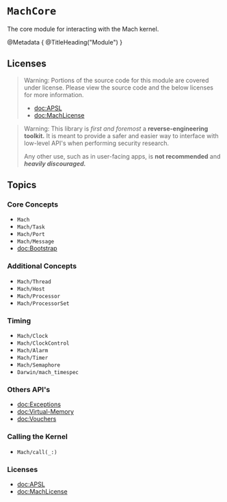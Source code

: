 # ``MachCore``

The core module for interacting with the Mach kernel.

@Metadata {
    @TitleHeading("Module")
}

## Licenses

> Warning: Portions of the source code for this module are covered under license. Please view the source code and the below licenses for more information.
>
> - <doc:APSL>
> - <doc:MachLicense>

> Warning: This library is _first and foremost_ a **reverse-engineering toolkit.** It is meant to provide a safer and easier way to interface with low-level API's when performing security research.
>
> Any other use, such as in user-facing apps, is **not recommended** and _**heavily discouraged.**_

## Topics

### Core Concepts

- ``Mach``
- ``Mach/Task``
- ``Mach/Port``
- ``Mach/Message``
- <doc:Bootstrap>


### Additional Concepts

- ``Mach/Thread``
- ``Mach/Host``
- ``Mach/Processor``
- ``Mach/ProcessorSet``

### Timing

- ``Mach/Clock``
- ``Mach/ClockControl``
- ``Mach/Alarm``
- ``Mach/Timer``
- ``Mach/Semaphore``
- ``Darwin/mach_timespec``

### Others API's

- <doc:Exceptions>
- <doc:Virtual-Memory>
- <doc:Vouchers>

### Calling the Kernel

- ``Mach/call(_:)``

### Licenses

- <doc:APSL>
- <doc:MachLicense>